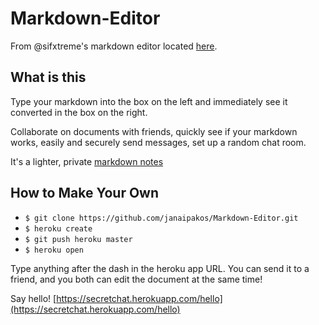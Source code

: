 # Markdown-Editor

From @sifxtreme's markdown editor located [here](https://github.com/sifxtreme/realtime-markdown-viewer).

## What is this
Type your markdown into the box on the left and immediately see it converted in the box on the right. 

Collaborate on documents with friends, quickly see if your markdown works, easily and securely send messages, set up a random chat room.

It's a lighter, private [markdown notes](https://markdownnotes.com)

## How to Make Your Own
- `$ git clone https://github.com/janaipakos/Markdown-Editor.git`
- `$ heroku create` 
- `$ git push heroku master`
- `$ heroku open`

Type anything after the dash in the heroku app URL. You can send it to a friend, and you both can edit the document at the same time!

Say hello! [https://secretchat.herokuapp.com/hello](https://secretchat.herokuapp.com/hello)
